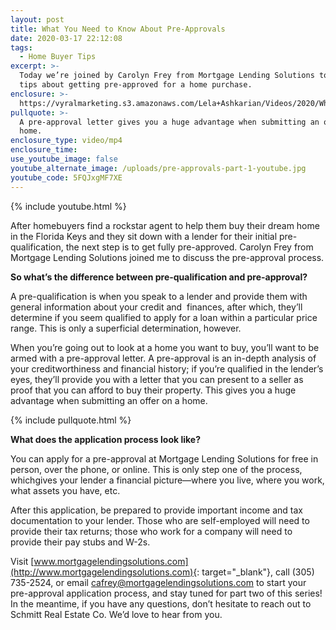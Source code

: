 ```yaml
---
layout: post
title: What You Need to Know About Pre-Approvals
date: 2020-03-17 22:12:08
tags:
  - Home Buyer Tips
excerpt: >-
  Today we’re joined by Carolyn Frey from Mortgage Lending Solutions to give you
  tips about getting pre-approved for a home purchase.
enclosure: >-
  https://vyralmarketing.s3.amazonaws.com/Lela+Ashkarian/Videos/2020/What+You+Need+to+Know+About+Pre-Approvals.mp4
pullquote: >-
  A pre-approval letter gives you a huge advantage when submitting an offer on a
  home.
enclosure_type: video/mp4
enclosure_time:
use_youtube_image: false
youtube_alternate_image: /uploads/pre-approvals-part-1-youtube.jpg
youtube_code: 5FQJxgMF7XE
---
```


{% include youtube.html %}

After homebuyers find a rockstar agent to help them buy their dream home in the Florida Keys and they sit down with a lender for their initial pre-qualification, the next step is to get fully pre-approved. Carolyn Frey from Mortgage Lending Solutions joined me to discuss the pre-approval process.

**So what’s the difference between pre-qualification and pre-approval?**

A pre-qualification is when you speak to a lender and provide them with general information about your credit and&nbsp; finances, after which, they’ll determine if you seem qualified to apply for a loan within a particular price range. This is only a superficial determination, however.&nbsp;

When you’re going out to look at a home you want to buy, you’ll want to be armed with a pre-approval letter. A pre-approval is an in-depth analysis of your creditworthiness and financial history; if you’re qualified in the lender’s eyes, they’ll provide you with a letter that you can present to a seller as proof that you can afford to buy their property. This gives you a huge advantage when submitting an offer on a home.&nbsp;

{% include pullquote.html %}

**What does the application process look like?**

You can apply for a pre-approval at Mortgage Lending Solutions for free in person, over the phone, or online. This is only step one of the process, whichgives your lender a financial picture—where you live, where you work, what assets you have, etc.

After this application, be prepared to provide important income and tax documentation to your lender. Those who are self-employed will need to provide their tax returns; those who work for a company will need to provide their pay stubs and W-2s.

Visit [www.mortgagelendingsolutions.com](http://www.mortgagelendingsolutions.com){: target="_blank"}, call (305) 735-2524, or email [cafrey@mortgagelendingsolutions.com](mailto:cafrey@mortgagelendingsolutions.com) to start your pre-approval application process, and stay tuned for part two of this series\! In the meantime, if you have any questions, don’t hesitate to reach out to Schmitt Real Estate Co. We’d love to hear from you.